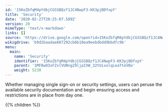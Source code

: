 ```yaml
---
id: '15KoZbfqM4pYdbjCGSSBQzf1JC4NwpF3-KK3pjBDfxpY'
title: 'Security'
date: '2020-02-27T20:25:07.589Z'
version: 20
mimeType: 'text/x-markdown'
links: []
source: 'https://drive.google.com/open?id=15KoZbfqM4pYdbjCGSSBQzf1JC4NwpF3-KK3pjBDfxpY'
wikigdrive: 'b9d2baadae607292cb6b10ea9eebdbdd9bbdfc9b'
menu:
  main:
    name: 'Security'
    identifier: '15KoZbfqM4pYdbjCGSSBQzf1JC4NwpF3-KK3pjBDfxpY'
    parent: '1MF8wO3sFZvlVUNng29ljpIXW_32tUixolqLeaTteVBo'
    weight: 5230
---
```





Whether managing single sign-on or security settings, users can peruse the available security documentation and begin ensuring access and restrictions are in place from day one.



{{% children %}}




